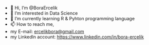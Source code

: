 - 👋 Hi, I’m @BoraErcelik
- 👀 I’m interested in Data Science
- 🌱 I’m currently learning R & Pyhton programming language
- 📫 How to reach me,
- my E-mail: ercelikbora@gmail.com
- my Linkedln account: https://www.linkedin.com/in/bora-erçelik
<!---
BoraErcelik/BoraErcelik is a ✨ special ✨ repository because its `README.md` (this file) appears on your GitHub profile.
You can click the Preview link to take a look at your changes.
--->
